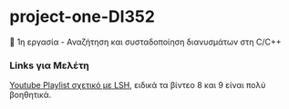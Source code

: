 # project-one-DI352
🚀 1η εργασία - Αναζήτηση και συσταδοποίηση διανυσμάτων στη C/C++

### Links για Μελέτη
[Youtube Playlist σχετικό με LSH](https://www.youtube.com/playlist?list=PLBv09BD7ez_6xoNh_luPdBmDCIHOQ3j7F), ειδικά τα βίντεο 8 και 9 είναι πολύ βοηθητικά.
